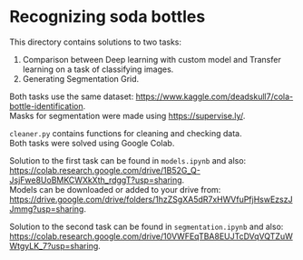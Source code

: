# Recognizing soda bottles
This directory contains solutions to two tasks:
1. Comparison between Deep learning with custom model and Transfer 
   learning on a task of classifying images.
1. Generating Segmentation Grid.

Both tasks use the same dataset:
https://www.kaggle.com/deadskull7/cola-bottle-identification. \
Masks for segmentation were made using https://supervise.ly/.

`cleaner.py` contains functions for cleaning and checking data.\
Both tasks were solved using Google Colab.


Solution to the first task can be found in `models.ipynb` and also:
https://colab.research.google.com/drive/1B52G_Q-JsjFwe8UoBMKCWXkXth_rdggT?usp=sharing. \
Models can be downloaded or added to your drive from: 
https://drive.google.com/drive/folders/1hzZSgXA5dR7xHWVfuPfjHswEzszJJmmg?usp=sharing.


Solution to the second task can be found in `segmentation.ipynb` and also:
https://colab.research.google.com/drive/10VWFEqTBA8EUJTcDVqVQTZuWWtgyLK_7?usp=sharing.
